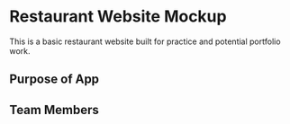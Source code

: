 # Restaurant Website Mockup
This is a basic restaurant website built for practice and potential portfolio work.

## Purpose of App

## Team Members
